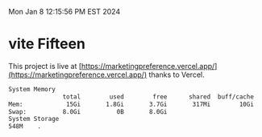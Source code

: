 Mon Jan  8 12:15:56 PM EST 2024

# vite Fifteen


This project is live at [https://marketingpreference.vercel.app/](https://marketingpreference.vercel.app/) thanks to Vercel.

```bash
System Memory
               total        used        free      shared  buff/cache   available
Mem:            15Gi       1.8Gi       3.7Gi       317Mi        10Gi        13Gi
Swap:          8.0Gi          0B       8.0Gi
System Storage
548M	.
```
